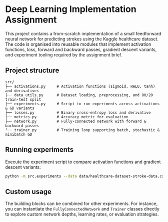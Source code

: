 # Deep Learning Implementation Assignment

This project contains a from-scratch implementation of a small feedforward neural network for
predicting strokes using the Kaggle healthcare dataset. The code is organised into reusable
modules that implement activation functions, loss, forward and backward passes, gradient descent
variants, and experiment tooling required by the assignment brief.

## Project structure

```
src/
├── activations.py     # Activation functions (sigmoid, ReLU, tanh) and derivatives
├── data_utils.py      # Dataset loading, preprocessing, and 80/20 train-test split
├── experiments.py     # Script to run experiments across activations & GD variants
├── losses.py          # Binary cross-entropy loss and derivative
├── metrics.py         # Accuracy metric for evaluation
├── network.py         # Fully-connected network with forward & backward passes
└── trainer.py         # Training loop supporting batch, stochastic & minibatch GD
```

## Running experiments

Execute the experiment script to compare activation functions and gradient descent variants:

```bash
python -m src.experiments --data data/healthcare-dataset-stroke-data.csv --epochs 100 --hidden 64 --lr 0.01 --batch-size 32
```

## Custom usage

The building blocks can be combined for other experiments. For instance, you can instantiate the
`FullyConnectedNetwork` and `Trainer` classes directly to explore custom network depths, learning
rates, or evaluation strategies.
